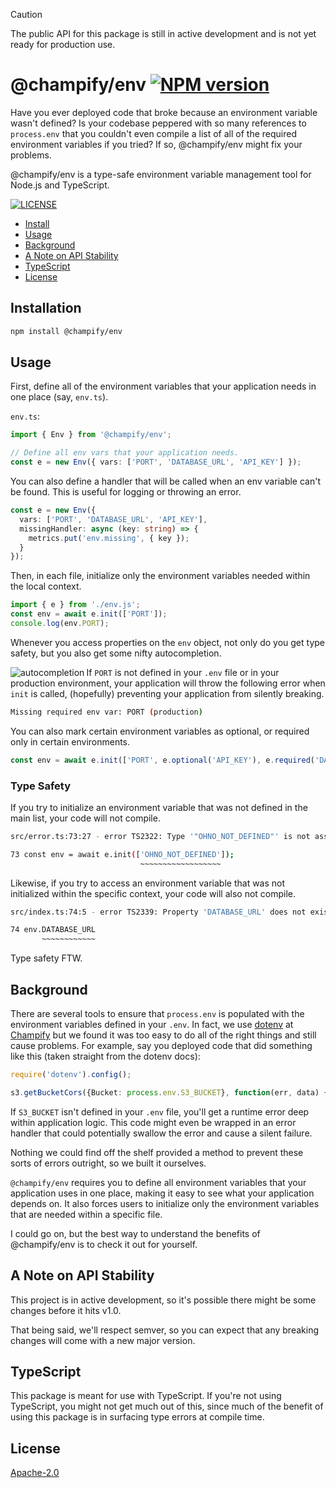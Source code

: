> [!CAUTION]
> The public API for this package is still in active development and is not yet ready for production use.

# @champify/env [![NPM version](https://img.shields.io/npm/v/@champify/env.svg?style=flat-square)](https://www.npmjs.com/package/@champify/env)

Have you ever deployed code that broke because an environment variable wasn't defined? Is your codebase peppered with so many references to `process.env` that you couldn't even compile a list of all of the required environment variables if you tried? If so, @champify/env might fix your problems.

@champify/env is a type-safe environment variable management tool for Node.js and TypeScript.

[![LICENSE](https://img.shields.io/github/license/champifyio/env.svg)](LICENSE)

* [Install](#installation)
* [Usage](#usage)
* [Background](#background)
* [A Note on API Stability](#a-note-on-api-stability)
* [TypeScript](#typescript)
* [License](#license)

## Installation

```bash
npm install @champify/env
```

## Usage

First, define all of the environment variables that your application needs in one place (say, `env.ts`).

`env.ts`:
```typescript
import { Env } from '@champify/env';

// Define all env vars that your application needs.
const e = new Env({ vars: ['PORT', 'DATABASE_URL', 'API_KEY'] });
```

You can also define a handler that will be called when an env variable can't be found. This is useful for logging or throwing an error.

```typescript
const e = new Env({ 
  vars: ['PORT', 'DATABASE_URL', 'API_KEY'],
  missingHandler: async (key: string) => {
    metrics.put('env.missing', { key });
  }
});
```

Then, in each file, initialize only the environment variables needed within the local context.

```typescript
import { e } from './env.js';
const env = await e.init(['PORT']);
console.log(env.PORT);
```

Whenever you access properties on the `env` object, not only do you get type safety, but you also get some nifty autocompletion.

<img src="https://raw.githubusercontent.com/champifyio/env/master/assets/autocompletion.png" alt="autocompletion" align="left" />

If `PORT` is not defined in your `.env` file or in your production environment, your application will throw the following error when `init` is called, (hopefully) preventing your application from silently breaking.

```bash
Missing required env var: PORT (production)
```

You can also mark certain environment variables as optional, or required only in certain environments.

```typescript
const env = await e.init(['PORT', e.optional('API_KEY'), e.required('DATABASE_URL')]);
```

### Type Safety

If you try to initialize an environment variable that was not defined in the main list, your code will not compile.

```bash
src/error.ts:73:27 - error TS2322: Type '"OHNO_NOT_DEFINED"' is not assignable to type '"PORT" | "DATABASE_URL" | "API_KEY" | EnvVarDefinition<"PORT" | "DATABASE_URL" | "API_KEY">'.

73 const env = await e.init(['OHNO_NOT_DEFINED']);
                             ~~~~~~~~~~~~~~~~~~
```

Likewise, if you try to access an environment variable that was not initialized within the specific context, your code will also not compile.

```bash
src/index.ts:74:5 - error TS2339: Property 'DATABASE_URL' does not exist on type 'EnvVarContext<"PORT">'.

74 env.DATABASE_URL
       ~~~~~~~~~~~~
```

Type safety FTW.

## Background

There are several tools to ensure that `process.env` is populated with the environment variables defined in your `.env`. In fact, we use [dotenv](https://www.npmjs.com/package/dotenv) at [Champify](https://champify.io) but we found it was too easy to do all of the right things and still cause problems. For example, say you deployed code that did something like this (taken straight from the dotenv docs):

```typescript
require('dotenv').config();

s3.getBucketCors({Bucket: process.env.S3_BUCKET}, function(err, data) {});
```

If `S3_BUCKET` isn't defined in your `.env` file, you'll get a runtime error deep within application logic. This code might even be wrapped in an error handler that could potentially swallow the error and cause a silent failure.

Nothing we could find off the shelf provided a method to prevent these sorts of errors outright, so we built it ourselves.

`@champify/env` requires you to define all environment variables that your application uses in one place, making it easy to see what your application depends on. It also forces users to initialize only the environment variables that are needed within a specific file.

I could go on, but the best way to understand the benefits of @champify/env is to check it out for yourself.

## A Note on API Stability

This project is in active development, so it's possible there might be some changes before it hits v1.0.

That being said, we'll respect semver, so you can expect that any breaking changes will come with a new major version.

## TypeScript

This package is meant for use with TypeScript. If you're not using TypeScript, you might not get much out of this, since much of the benefit of using this package is in surfacing type errors at compile time.

## License

[Apache-2.0](./LICENSE)